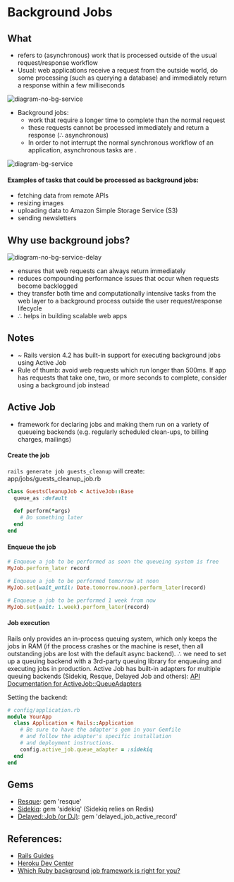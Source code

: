 # Background Jobs

## What
- refers to (asynchronous) work that is processed outside of the usual request/response workflow 
- Usual: web applications receive a request from the outside world, do some processing (such as querying a database) and immediately return a response within a few milliseconds

![diagram-no-bg-service](https://s3.amazonaws.com/heroku-devcenter-files/article-images/310-imported-1443570179-Screen-20shot-202012-04-12-20at-204.00.09-20PM.png)

- Background jobs: 
    + work that require a longer time to complete than the normal request
    + these requests cannot be processed immediately and return a response (∴ asynchronous)
    + In order to not interrupt the normal synchronous workflow of an application, asynchronous tasks are .

![diagram-bg-service](https://s3.amazonaws.com/heroku-devcenter-files/article-images/310-imported-1443570182-Screen-20shot-202012-04-12-20at-203.59.12-20PM.png)


#### Examples of tasks that could be processed as background jobs:
- fetching data from remote APIs
- resizing images
- uploading data to Amazon Simple Storage Service (S3)
- sending newsletters


## Why use background jobs?

![diagram-no-bg-service-delay](https://s3.amazonaws.com/heroku-devcenter-files/article-images/310-imported-1443570180-Screen-20shot-202012-04-12-20at-202.49.38-20PM.png)

- ensures that web requests can always return immediately
- reduces compounding performance issues that occur when requests become backlogged
- they transfer both time and computationally intensive tasks from the web layer to a background process outside the user request/response lifecycle
- ∴ helps in building scalable web apps


## Notes
- ~ Rails version 4.2 has built-in support for executing background jobs using Active Job
- Rule of thumb: avoid web requests which run longer than 500ms. If app has requests that take one, two, or more seconds to complete, consider using a background job instead


## Active Job
- framework for declaring jobs and making them run on a variety of queueing backends (e.g. regularly scheduled clean-ups, to billing charges, mailings)

#### Create the job

`rails generate job guests_cleanup` will create: app/jobs/guests\_cleanup\_job.rb

```ruby
class GuestsCleanupJob < ActiveJob::Base
  queue_as :default
 
  def perform(*args)
    # Do something later
  end
end
```

#### Enqueue the job
```ruby
# Enqueue a job to be performed as soon the queueing system is free
MyJob.perform_later record
```

```ruby
# Enqueue a job to be performed tomorrow at noon
MyJob.set(wait_until: Date.tomorrow.noon).perform_later(record)
```

```ruby
# Enqueue a job to be performed 1 week from now
MyJob.set(wait: 1.week).perform_later(record)
```

#### Job execution
Rails only provides an in-process queuing system, which only keeps the jobs in RAM (if the process crashes or the machine is reset, then all outstanding jobs are lost with the default async backend). ∴ we need to set up a queuing backend with a 3rd-party queuing library for enqueuing and executing jobs in production.
Active Job has built-in adapters for multiple queuing backends (Sidekiq, Resque, Delayed Job and others): [API Documentation for ActiveJob::QueueAdapters](http://edgeapi.rubyonrails.org/classes/ActiveJob/QueueAdapters.html)

Setting the backend:

```ruby
# config/application.rb
module YourApp
  class Application < Rails::Application
    # Be sure to have the adapter's gem in your Gemfile
    # and follow the adapter's specific installation
    # and deployment instructions.
    config.active_job.queue_adapter = :sidekiq
  end
end
```


## Gems
- [Resque](https://github.com/resque/resque): gem 'resque'
- [Sidekiq](https://github.com/mperham/sidekiq): gem 'sidekiq' (Sidekiq relies on Redis)
- [Delayed::Job (or DJ)](https://github.com/collectiveidea/delayed_job): gem 'delayed_job_active_record'


## References:
- [Rails Guides](http://edgeguides.rubyonrails.org/active_job_basics.html)
- [Heroku Dev Center](https://devcenter.heroku.com/articles/background-jobs-queueing)
- [Which Ruby background job framework is right for you?](http://blog.scoutapp.com/articles/2016/02/16/which-ruby-background-job-framework-is-right-for-you)